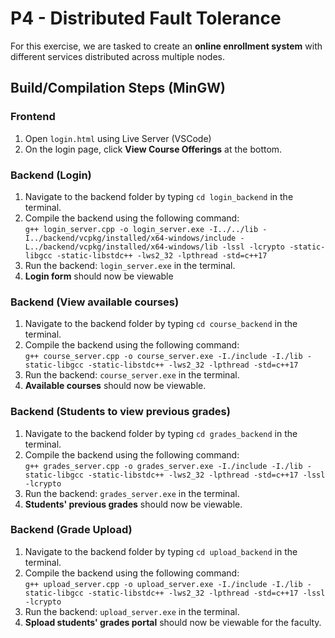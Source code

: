 # P4 - Distributed Fault Tolerance

For this exercise, we are tasked to create an **online enrollment system** with different services distributed across multiple nodes.

## Build/Compilation Steps (MinGW)
### Frontend 
1. Open `login.html` using Live Server (VSCode)
2. On the login page, click **View Course Offerings** at the bottom.

### Backend (Login)
1. Navigate to the backend folder by typing `cd login_backend` in the terminal.
2. Compile the backend using the following command:\
`g++ login_server.cpp -o login_server.exe -I../../lib -I../backend/vcpkg/installed/x64-windows/include -L../backend/vcpkg/installed/x64-windows/lib -lssl -lcrypto -static-libgcc -static-libstdc++ -lws2_32 -lpthread -std=c++17`
3. Run the backend: `login_server.exe` in the terminal.
4. **Login form** should now be viewable

### Backend (View available courses)
1. Navigate to the backend folder by typing `cd course_backend` in the terminal.
2. Compile the backend using the following command:\
`g++ course_server.cpp -o course_server.exe -I./include -I./lib -static-libgcc -static-libstdc++ -lws2_32 -lpthread -std=c++17`
3. Run the backend: `course_server.exe` in the terminal.
4. **Available courses** should now be viewable.

### Backend (Students to view previous grades)
1. Navigate to the backend folder by typing `cd grades_backend` in the terminal.
2. Compile the backend using the following command:\
`g++ grades_server.cpp -o grades_server.exe -I./include -I./lib -static-libgcc -static-libstdc++ -lws2_32 -lpthread -std=c++17 -lssl -lcrypto`
3. Run the backend: `grades_server.exe` in the terminal.
4. **Students' previous grades** should now be viewable.

### Backend (Grade Upload)
1. Navigate to the backend folder by typing `cd upload_backend` in the terminal.
2. Compile the backend using the following command:\
`g++ upload_server.cpp -o upload_server.exe -I./include -I./lib -static-libgcc -static-libstdc++ -lws2_32 -lpthread -std=c++17 -lssl -lcrypto`
3. Run the backend: `upload_server.exe` in the terminal.
4. **Spload students' grades portal** should now be viewable for the faculty.
